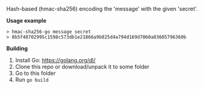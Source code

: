 Hash-based (hmac-sha256) encoding the 'message' with the given 'secret'.

**Usage example**

```
> hmac-sha256-go message secret
> 8b5f48702995c1598c573db1e21866a9b825d4a794d169d7060a03605796360b
```
**Building**

1. Install Go: https://golang.org/dl/
2. Clone this repo or download/unpack it to some folder
3. Go to this folder
4. Run `go build` 